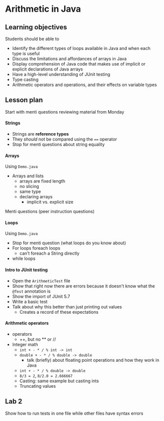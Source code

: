 # Arithmetic in Java

## Learning objectives

Students should be able to

- Identify the different types of loops available in Java and when each type is useful
- Discuss the limitations and affordances of arrays in Java
- Display comprehension of Java code that makes use of implicit or explicit declarations of Java arrays
- Have a high-level understanding of JUnit testing
- Type casting
- Arithmetic operators and operations, and their effects on variable types

## Lesson plan

Start with menti questions reviewing material from Monday

#### Strings

- Strings are **reference types**
- They *should* not be compared using the `==` operator
- Stop for menti questions about string equality

#### Arrays

Using `Demo.java`

- Arrays and lists
    - arrays are fixed length
    - no slicing
    - same type
    - declaring arrays
        - implicit vs. explicit size

Menti questions (peer instruction questions)

#### Loops

Using `Demo.java`

- Stop for menti question (what loops do you know about)
- For loops foreach loops
    - can’t foreach a String directly
- while loops

#### Intro to JUnit testing

- Open the `ArithmeticTest` file
- Show that right now there are errors because it doesn't know what the `@Test` annotation is
- Show the import of JUnit 5.7
- Write a basic test
- Talk about why this better than just printing out values
    - Creates a record of these expectations

#### Arithmetic operators

- operators
    - ++, but no ** or //
- Integer math
    - `int + - * / % int -> int`
    - `double + - * / % double -> double`
        - talk (briefly) about floating point operations and how they work in Java
    - `int + - * / % double -> double`
    - `8/3 = 2`, `8/2.0 = 2.666667`
    - Casting: same example but casting ints
    - Truncating values

## Lab 2

Show how to run tests in one file while other files have syntax errors
